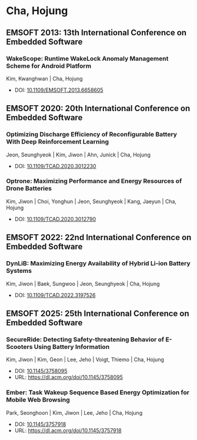 # Cha, Hojung

## EMSOFT 2013: 13th International Conference on Embedded Software

### WakeScope: Runtime WakeLock Anomaly Management Scheme for Android Platform
Kim, Kwanghwan | Cha, Hojung
* DOI: [10.1109/EMSOFT.2013.6658605](https://doi.org/10.1109/EMSOFT.2013.6658605)

## EMSOFT 2020: 20th International Conference on Embedded Software

### Optimizing Discharge Efficiency of Reconfigurable Battery With Deep Reinforcement Learning
Jeon, Seunghyeok | Kim, Jiwon | Ahn, Junick | Cha, Hojung
* DOI: [10.1109/TCAD.2020.3012230](https://doi.org/10.1109/TCAD.2020.3012230)

### Optrone: Maximizing Performance and Energy Resources of Drone Batteries
Kim, Jiwon | Choi, Yonghun | Jeon, Seunghyeok | Kang, Jaeyun | Cha, Hojung
* DOI: [10.1109/TCAD.2020.3012790](https://doi.org/10.1109/TCAD.2020.3012790)

## EMSOFT 2022: 22nd International Conference on Embedded Software

### DynLiB: Maximizing Energy Availability of Hybrid Li-ion Battery Systems
Kim, Jiwon | Baek, Sungwoo | Jeon, Seunghyeok | Cha, Hojung
* DOI: [10.1109/TCAD.2022.3197526](https://doi.org/10.1109/TCAD.2022.3197526)

## EMSOFT 2025: 25th International Conference on Embedded Software

### SecureRide: Detecting Safety-threatening Behavior of E-Scooters Using Battery Information
Kim, Jiwon | Kim, Geon | Lee, Jeho | Voigt, Thiemo | Cha, Hojung
* DOI: [10.1145/3758095](https://doi.org/10.1145/3758095)
* URL: <https://dl.acm.org/doi/10.1145/3758095>

### Ember: Task Wakeup Sequence Based Energy Optimization for Mobile Web Browsing
Park, Seonghoon | Kim, Jiwon | Lee, Jeho | Cha, Hojung
* DOI: [10.1145/3757918](https://doi.org/10.1145/3757918)
* URL: <https://dl.acm.org/doi/10.1145/3757918>

